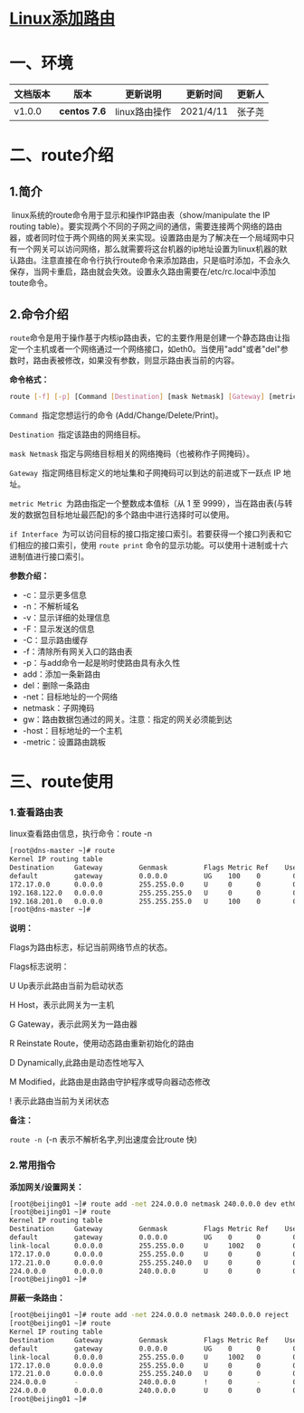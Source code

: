 # [Linux添加路由](../README.md)

# 一、环境

| 文档版本|   版本   |  更新说明  |更新时间 | 更新人 |
| ---------|-------|-------|-------|------------ |
| v1.0.0|  **centos 7.6**  | linux路由操作 | 2021/4/11 | 张子尧 |

# 二、route介绍

## 1.简介	

​	linux系统的route命令用于显示和操作IP路由表（show/manipulate the IP routing table）。要实现两个不同的子网之间的通信，需要连接两个网络的路由器，或者同时位于两个网络的网关来实现。设置路由是为了解决在一个局域网中只有一个网关可以访问网络，那么就需要将这台机器的ip地址设置为linux机器的默认路由。注意直接在命令行执行route命令来添加路由，只是临时添加，不会永久保存，当网卡重启，路由就会失效。设置永久路由需要在/etc/rc.local中添加toute命令。

## 2.命令介绍

​	`route`命令是用于操作基于内核ip路由表，它的主要作用是创建一个静态路由让指定一个主机或者一个网络通过一个网络接口，如eth0。当使用"add"或者"del"参数时，路由表被修改，如果没有参数，则显示路由表当前的内容。

**命令格式：**

~~~sh
route [-f] [-p] [Command [Destination] [mask Netmask] [Gateway] [metric Metric]] [if Interface]] 
~~~

`Command `指定您想运行的命令 (Add/Change/Delete/Print)。 

`Destination `指定该路由的网络目标。 

`mask Netmask` 指定与网络目标相关的网络掩码（也被称作子网掩码）。 

`Gateway `指定网络目标定义的地址集和子网掩码可以到达的前进或下一跃点 IP 地址。 

`metric Metric `为路由指定一个整数成本值标（从 1 至 9999），当在路由表(与转发的数据包目标地址最匹配)的多个路由中进行选择时可以使用。 

`if Interface `为可以访问目标的接口指定接口索引。若要获得一个接口列表和它们相应的接口索引，使用 `route print` 命令的显示功能。可以使用十进制或十六进制值进行接口索引。

**参数介绍：**

- -c：显示更多信息
- -n：不解析域名
- -v：显示详细的处理信息
- -F：显示发送的信息
- -C：显示路由缓存
- -f：清除所有网关入口的路由表
- -p：与add命令一起是哟时使路由具有永久性
- add：添加一条新路由
- del：删除一条路由
- -net：目标地址的一个网络
- netmask：子网掩码
- gw：路由数据包通过的网关。注意：指定的网关必须能到达
- -host：目标地址的一个主机
- -metric：设置路由跳板

# 三、route使用

### 1.查看路由表

linux查看路由信息，执行命令：route -n

~~~sh
[root@dns-master ~]# route 
Kernel IP routing table
Destination     Gateway         Genmask         Flags Metric Ref    Use Iface
default         gateway         0.0.0.0         UG    100    0        0 eth0
172.17.0.0      0.0.0.0         255.255.0.0     U     0      0        0 docker0
192.168.122.0   0.0.0.0         255.255.255.0   U     0      0        0 virbr0
192.168.201.0   0.0.0.0         255.255.255.0   U     100    0        0 eth0
[root@dns-master ~]# 
~~~

**说明：**

Flags为路由标志，标记当前网络节点的状态。

Flags标志说明：

U Up表示此路由当前为启动状态

H Host，表示此网关为一主机

G Gateway，表示此网关为一路由器

R Reinstate Route，使用动态路由重新初始化的路由

D Dynamically,此路由是动态性地写入

M Modified，此路由是由路由守护程序或导向器动态修改

! 表示此路由当前为关闭状态

**备注：**

`route -n `(-n 表示不解析名字,列出速度会比route 快)

### 2.常用指令

**添加网关/设置网关：**

~~~sh
[root@beijing01 ~]# route add -net 224.0.0.0 netmask 240.0.0.0 dev eth0
[root@beijing01 ~]# route
Kernel IP routing table
Destination     Gateway         Genmask         Flags Metric Ref    Use Iface
default         gateway         0.0.0.0         UG    0      0        0 eth0
link-local      0.0.0.0         255.255.0.0     U     1002   0        0 eth0
172.17.0.0      0.0.0.0         255.255.0.0     U     0      0        0 docker0
172.21.0.0      0.0.0.0         255.255.240.0   U     0      0        0 eth0
224.0.0.0       0.0.0.0         240.0.0.0       U     0      0        0 eth0
[root@beijing01 ~]# 
~~~

**屏蔽一条路由：**

~~~sh
[root@beijing01 ~]# route add -net 224.0.0.0 netmask 240.0.0.0 reject
[root@beijing01 ~]# route
Kernel IP routing table
Destination     Gateway         Genmask         Flags Metric Ref    Use Iface
default         gateway         0.0.0.0         UG    0      0        0 eth0
link-local      0.0.0.0         255.255.0.0     U     1002   0        0 eth0
172.17.0.0      0.0.0.0         255.255.0.0     U     0      0        0 docker0
172.21.0.0      0.0.0.0         255.255.240.0   U     0      0        0 eth0
224.0.0.0       -               240.0.0.0       !     0      -        0 -
224.0.0.0       0.0.0.0         240.0.0.0       U     0      0        0 eth0
[root@beijing01 ~]# 
~~~